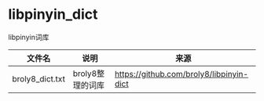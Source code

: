# libpinyin_dict
libpinyin词库

|文件名|说明|来源|
|----|----|----|
|broly8_dict.txt|broly8整理的词库|https://github.com/broly8/libpinyin-dict|
